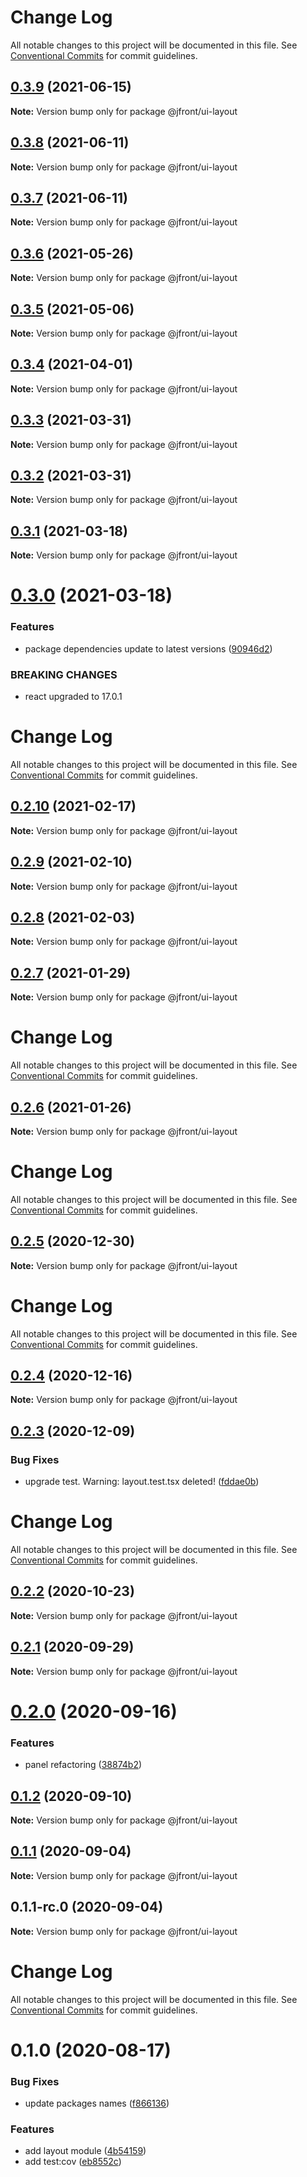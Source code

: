 # Change Log

All notable changes to this project will be documented in this file.
See [Conventional Commits](https://conventionalcommits.org) for commit guidelines.

## [0.3.9](https://github.com/Jepria/jfront-ui/compare/@jfront/ui-layout@0.3.8...@jfront/ui-layout@0.3.9) (2021-06-15)

**Note:** Version bump only for package @jfront/ui-layout





## [0.3.8](https://github.com/Jepria/jfront-ui/compare/@jfront/ui-layout@0.3.7...@jfront/ui-layout@0.3.8) (2021-06-11)

**Note:** Version bump only for package @jfront/ui-layout





## [0.3.7](https://github.com/Jepria/jfront-ui/compare/@jfront/ui-layout@0.3.6...@jfront/ui-layout@0.3.7) (2021-06-11)

**Note:** Version bump only for package @jfront/ui-layout





## [0.3.6](https://github.com/Jepria/jfront-ui/compare/@jfront/ui-layout@0.3.5...@jfront/ui-layout@0.3.6) (2021-05-26)

**Note:** Version bump only for package @jfront/ui-layout





## [0.3.5](https://github.com/Jepria/jfront-ui/compare/@jfront/ui-layout@0.3.4...@jfront/ui-layout@0.3.5) (2021-05-06)

**Note:** Version bump only for package @jfront/ui-layout





## [0.3.4](https://github.com/Jepria/jfront-ui/compare/@jfront/ui-layout@0.3.3...@jfront/ui-layout@0.3.4) (2021-04-01)

**Note:** Version bump only for package @jfront/ui-layout





## [0.3.3](https://github.com/Jepria/jfront-ui/compare/@jfront/ui-layout@0.3.2...@jfront/ui-layout@0.3.3) (2021-03-31)

**Note:** Version bump only for package @jfront/ui-layout





## [0.3.2](https://github.com/Jepria/jfront-ui/compare/@jfront/ui-layout@0.3.1...@jfront/ui-layout@0.3.2) (2021-03-31)

**Note:** Version bump only for package @jfront/ui-layout





## [0.3.1](https://github.com/Jepria/jfront-ui/compare/@jfront/ui-layout@0.3.0...@jfront/ui-layout@0.3.1) (2021-03-18)

**Note:** Version bump only for package @jfront/ui-layout





# [0.3.0](https://github.com/Jepria/jfront-ui/compare/@jfront/ui-layout@0.2.10...@jfront/ui-layout@0.3.0) (2021-03-18)


### Features

* package dependencies update to latest versions ([90946d2](https://github.com/Jepria/jfront-ui/commit/90946d25fcb08fc77e4b143567963682f8ff3d2b))


### BREAKING CHANGES

* react upgraded to 17.0.1





# Change Log

All notable changes to this project will be documented in this file. See
[Conventional Commits](https://conventionalcommits.org) for commit guidelines.

## [0.2.10](https://github.com/Jepria/jfront-ui/compare/@jfront/ui-layout@0.2.9...@jfront/ui-layout@0.2.10) (2021-02-17)

**Note:** Version bump only for package @jfront/ui-layout

## [0.2.9](https://github.com/Jepria/jfront-ui/compare/@jfront/ui-layout@0.2.8...@jfront/ui-layout@0.2.9) (2021-02-10)

**Note:** Version bump only for package @jfront/ui-layout

## [0.2.8](https://github.com/Jepria/jfront-ui/compare/@jfront/ui-layout@0.2.7...@jfront/ui-layout@0.2.8) (2021-02-03)

**Note:** Version bump only for package @jfront/ui-layout

## [0.2.7](https://github.com/Jepria/jfront-ui/compare/@jfront/ui-layout@0.2.6...@jfront/ui-layout@0.2.7) (2021-01-29)

**Note:** Version bump only for package @jfront/ui-layout

# Change Log

All notable changes to this project will be documented in this file. See
[Conventional Commits](https://conventionalcommits.org) for commit guidelines.

## [0.2.6](https://github.com/Jepria/jfront-ui/compare/@jfront/ui-layout@0.2.5...@jfront/ui-layout@0.2.6) (2021-01-26)

**Note:** Version bump only for package @jfront/ui-layout

# Change Log

All notable changes to this project will be documented in this file. See
[Conventional Commits](https://conventionalcommits.org) for commit guidelines.

## [0.2.5](https://github.com/Jepria/jfront-ui/compare/@jfront/ui-layout@0.2.4...@jfront/ui-layout@0.2.5) (2020-12-30)

**Note:** Version bump only for package @jfront/ui-layout

# Change Log

All notable changes to this project will be documented in this file. See
[Conventional Commits](https://conventionalcommits.org) for commit guidelines.

## [0.2.4](https://github.com/Jepria/jfront-ui/compare/@jfront/ui-layout@0.2.3...@jfront/ui-layout@0.2.4) (2020-12-16)

**Note:** Version bump only for package @jfront/ui-layout

## [0.2.3](https://github.com/Jepria/jfront-ui/compare/@jfront/ui-layout@0.2.2...@jfront/ui-layout@0.2.3) (2020-12-09)

### Bug Fixes

- upgrade test. Warning: layout.test.tsx deleted!
  ([fddae0b](https://github.com/Jepria/jfront-ui/commit/fddae0b2f96413b0533e905efcefc1d08392a495))

# Change Log

All notable changes to this project will be documented in this file. See
[Conventional Commits](https://conventionalcommits.org) for commit guidelines.

## [0.2.2](https://github.com/Jepria/jfront-ui/compare/@jfront/ui-layout@0.2.1...@jfront/ui-layout@0.2.2) (2020-10-23)

**Note:** Version bump only for package @jfront/ui-layout

## [0.2.1](https://github.com/Jepria/jfront-ui/compare/@jfront/ui-layout@0.2.0...@jfront/ui-layout@0.2.1) (2020-09-29)

**Note:** Version bump only for package @jfront/ui-layout

# [0.2.0](https://github.com/Jepria/jfront-ui/compare/@jfront/ui-layout@0.1.2...@jfront/ui-layout@0.2.0) (2020-09-16)

### Features

- panel refactoring
  ([38874b2](https://github.com/Jepria/jfront-ui/commit/38874b2c05a045ea2734e2479fbf9267b6c0383f))

## [0.1.2](https://github.com/Jepria/jfront-ui/compare/@jfront/ui-layout@0.1.1...@jfront/ui-layout@0.1.2) (2020-09-10)

**Note:** Version bump only for package @jfront/ui-layout

## [0.1.1](https://github.com/Jepria/jfront-ui/compare/@jfront/ui-layout@0.1.0...@jfront/ui-layout@0.1.1) (2020-09-04)

**Note:** Version bump only for package @jfront/ui-layout

## 0.1.1-rc.0 (2020-09-04)

**Note:** Version bump only for package @jfront/ui-layout

# Change Log

All notable changes to this project will be documented in this file. See
[Conventional Commits](https://conventionalcommits.org) for commit guidelines.

# 0.1.0 (2020-08-17)

### Bug Fixes

- update packages names
  ([f866136](https://github.com/Jepria/jfront-components/commit/f866136a1ac3388a010816fe9cfffa75c91818b7))

### Features

- add layout module
  ([4b54159](https://github.com/Jepria/jfront-components/commit/4b54159df7021fbde8e99b519d7082fce387f0ea))
- add test:cov
  ([eb8552c](https://github.com/Jepria/jfront-components/commit/eb8552cda1ad5056ae62d665b31cf8ff6f0b760f))

